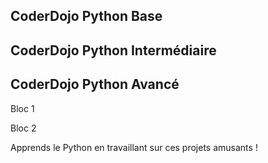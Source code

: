 ## CoderDojo Python Base

## CoderDojo Python Intermédiaire

## CoderDojo Python Avancé

Bloc 1

Bloc 2

Apprends le Python en travaillant sur ces projets amusants !